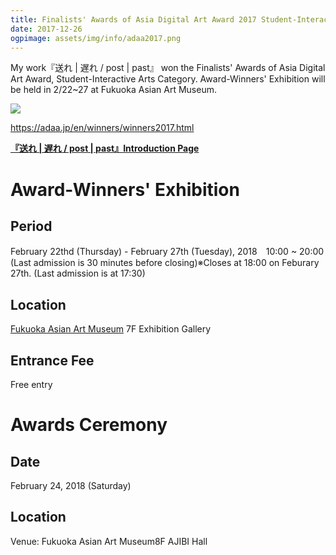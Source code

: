 ```yaml
---
title: Finalists' Awards of Asia Digital Art Award 2017 Student-Interactive Arts Category
date: 2017-12-26
ogpimage: assets/img/info/adaa2017.png
---
```


My work『送れ | 遅れ / post | past』 won the Finalists' Awards of Asia Digital Art Award, Student-Interactive Arts Category. Award-Winners' Exhibition will be held in 2/22~27 at Fukuoka Asian Art Museum.

![](/assets/img/info/adaa2017.png)

<https://adaa.jp/en/winners/winners2017.html>

**[『送れ | 遅れ / post | past』Introduction Page](/works/post-past-sotsuten)**



<!--more-->

# Award-Winners' Exhibition

## Period

February 22thd (Thursday) - February 27th (Tuesday), 2018　10:00 ~ 20:00 (Last admission is 30 minutes before closing)※Closes at 18:00 on Feburary 27th. (Last admission is at 17:30)

## Location

[Fukuoka Asian Art Museum](http://faam.city.fukuoka.lg.jp/home.html) 7F Exhibition Gallery

## Entrance Fee

Free entry

# Awards Ceremony

## Date

February 24, 2018 (Saturday)

## Location

Venue: Fukuoka Asian Art Museum8F AJIBI Hall